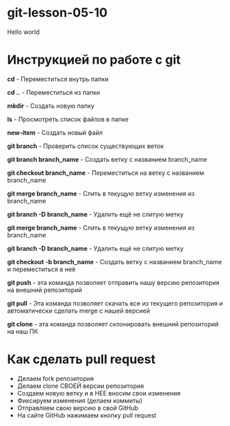 # git-lesson-05-10

Hello world 

# Инструкцией по работе с git

**cd** - Переместиться внутрь папки

**cd ..** - Переместиться из папки

**mkdir** - Создать новую папку

**ls** - Просмотреть список файлов в папке

**new-item** - Создать новый файл

**git branch** - Проверить список существующих веток

**git branch branch_name** - Создать ветку с названием branch_name

**git checkout branch_name** - Переместиться на ветку с названием branch_name

**git merge branch_name** - Слить в текущую ветку изменения из branch_name

**git branch -D branch_name** - Удалить ещё  не слитую метку

**git merge branch_name** - Слить в текущую ветку изменения из branch_name

**git branch -D branch_name** - Удалить ещё  не слитую метку

**git checkout -b branch_name** - Создать ветку с названием branch_name и переместиться в неё

**git push** - эта команда позволяет отправить нашу версию репозитория на внешний репозиторий

**git pull** - Эта команда позволяет скачать все из текущего репозитория и автоматически сделать merge с нашей версией

**git clone** - эта команда позволяет склонировать внешний репозиторий на наш ПК

# Как сделать pull request

* Делаем fork репозитория
* Делаем clone СВОЕЙ версии репозитория
* Создаем новую ветку и в НЕЕ вносим свои изменения
* Фиксируем изменения (делаем коммиты)
* Отправляем свою версию в свой GitHub
* На сайте GitHub нажимаем кнопку pull request